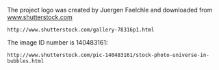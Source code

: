 The project logo was created by Juergen Faelchle and downloaded from www.shutterstock.com

    http://www.shutterstock.com/gallery-78316p1.html

The image ID number is 140483161:

    http://www.shutterstock.com/pic-140483161/stock-photo-universe-in-bubbles.html
